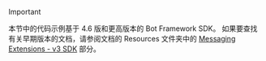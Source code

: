 > [!Important]
> 本节中的代码示例基于 4.6 版和更高版本的 Bot Framework SDK。 如果要查找有关早期版本的文档，请参阅文档的 Resources 文件夹中的 [Messaging Extensions - v3 SDK](~/resources/messaging-extension-v3/messaging-extensions-overview.md) 部分。
